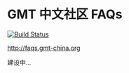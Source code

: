 # GMT 中文社区 FAQs

[![Build Status](https://travis-ci.org/gmt-china/GMT_FAQs.svg?branch=master)](https://travis-ci.org/gmt-china/GMT_FAQs) 


<http://faqs.gmt-china.org>

建设中...
